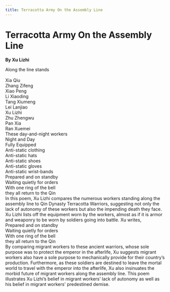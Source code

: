 ```yaml
---
title: Terracotta Army On the Assembly Line
---
```

# Terracotta Army On the Assembly Line
**By Xu Lizhi**

<html>
    <head>
        <link rel="stylesheet" href="stylesheet.css">
        <p></p>
    </head>
    <body>
        <div class = "poetBox">
            <div class= "flexbox-poem flexbox-item-1">
            Along the line stands<br />
            <br />
            Xia Qiu<br />
            Zhang Zifeng<br />
            Xiao Peng<br />
            Li Xiaoding<br />
            Tang Xiumeng<br />
            Lei Lanjiao<br />
            Xu Lizhi<br />
            Zhu Zhengwu<br />
            Pan Xia<br />
            Ran Xuemei<br />
            These day-and-night workers<br />
            Night and Day<br />
            Fully Equipped<br />
            Anti-static clothing<br />
            Anti-static hats<br />
            Anti-static shoes<br />
            Anti-static gloves<br />
            Anti-static wrist-bands<br />
            Prepared and on standby<br />
            Waiting quietly for orders<br />
            With one ring of the bell<br />
            they all return to the Qin <br />      
            </div>
            <div class="flexbox-blurb flexbox-item-2">
            In this poem, Xu Lizhi compares the numerous workers standing along the assembly line to Qin Dynasty Terracotta Warriors, suggesting not only the lack of autonomy of these workers but also the impending death they face. Xu Lizhi lists off the equipment worn by the workers, almost as if it is armor and weaponry to be worn by soldiers going into battle. Xu writes,
                <div class="quotedpoetry" > 
                Prepared and on standby<br />
                Waiting quietly for orders<br />
                With one ring of the bell<br />
                they all return to the Qin<br />
                </div>
            By comparing migrant workers to these ancient warriors, whose sole purpose was to protect the emperor in the afterlife, Xu suggests migrant workers also have a sole purpose to mechanically provide for their country’s production. Furthermore, as these soldiers are destined to leave the mortal world to travel with the emperor into the afterlife, Xu also insinuates the morbid future of migrant workers along the assembly line. This poem illustrates Xu Lizhi’s belief in migrant workers’ lack of autonomy as well as his belief in migrant workers' predestined demise. 
            </div>
        </div>
    </body>
</html>